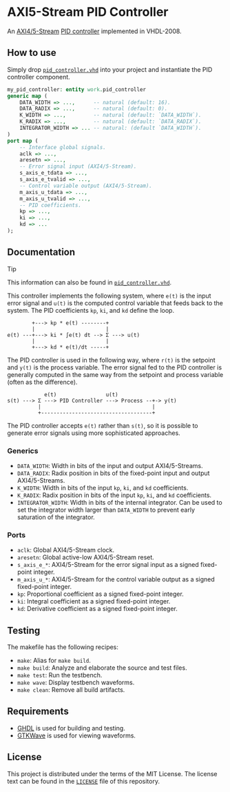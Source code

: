 # AXI5-Stream PID Controller

An [AXI4/5-Stream][axi5] [PID controller][pid] implemented in VHDL-2008.

## How to use

Simply drop [`pid_controller.vhd`](./pid_controller.vhd) into your project and instantiate the PID
controller component.

```vhdl
my_pid_controller: entity work.pid_controller
generic map (
    DATA_WIDTH => ...,      -- natural (default: 16).
    DATA_RADIX => ...,      -- natural (default: 0).
    K_WIDTH => ...,         -- natural (default: `DATA_WIDTH`).
    K_RADIX => ...,         -- natural (default: `DATA_RADIX`).
    INTEGRATOR_WIDTH => ... -- natural: (default `DATA_WIDTH`).
)
port map (
    -- Interface global signals.
    aclk => ...,
    aresetn => ...,
    -- Error signal input (AXI4/5-Stream).
    s_axis_e_tdata => ...,
    s_axis_e_tvalid => ...,
    -- Control variable output (AXI4/5-Stream).
    m_axis_u_tdata => ...,
    m_axis_u_tvalid => ...,
    -- PID coefficients.
    kp => ...,
    ki => ...,
    kd => ...
);
```

## Documentation

> [!TIP]
> This information can also be found in [`pid_controller.vhd`](./pid_controller.vhd).

This controller implements the following system, where `e(t)` is the input error signal and
`u(t)` is the computed control variable that feeds back to the system. The PID coefficients
`kp`, `ki`, and `kd` define the loop.

```
        +---> kp * e(t) --------+
        |                       |
e(t) ---+---> ki * ∫e(t) dt --> Σ ---> u(t)
        |                       |
        +---> kd * e(t)/dt -----+
```

The PID controller is used in the following way, where `r(t)` is the setpoint and `y(t)` is
the process variable. The error signal fed to the PID controller is generally computed in the
same way from the setpoint and process variable (often as the difference).

 ```
             e(t)                u(t)
 s(t) ---> Σ ---> PID Controller ---> Process --+-> y(t)
           |                                    |
           +------------------------------------+
 ```

The PID controller accepts `e(t)` rather than `s(t)`, so it is possible to generate error
signals using more sophisticated approaches.

### Generics

- `DATA_WIDTH`: Width in bits of the input and output AXI4/5-Streams.
- `DATA_RADIX`: Radix position in bits of the fixed-point input and output AXI4/5-Streams.
- `K_WIDTH`: Width in bits of the input `kp`, `ki`, and `kd` coefficients.
- `K_RADIX`: Radix position in bits of the input `kp`, `ki`, and `kd` coefficients.
- `INTEGRATOR_WIDTH`: Width in bits of the internal integrator. Can be used to set the
  integrator width larger than `DATA_WIDTH` to prevent early saturation of the integrator.

### Ports

- `aclk`: Global AXI4/5-Stream clock.
- `aresetn`: Global active-low AXI4/5-Stream reset.
- `s_axis_e_*`: AXI4/5-Stream for the error signal input as a signed fixed-point integer.
- `m_axis_u_*`: AXI4/5-Stream for the control variable output as a signed fixed-point integer.
- `kp`: Proportional coefficient as a signed fixed-point integer.
- `ki`: Integral coefficient as a signed fixed-point integer.
- `kd`: Derivative coefficient as a signed fixed-point integer.

## Testing

The makefile has the following recipes:

- `make`: Alias for `make build`.
- `make build`: Analyze and elaborate the source and test files.
- `make test`: Run the testbench.
- `make wave`: Display testbench waveforms.
- `make clean`: Remove all build artifacts.

## Requirements

- [GHDL][ghdl] is used for building and testing.
- [GTKWave][gtkwave] is used for viewing waveforms.

## License

This project is distributed under the terms of the MIT License. The license text can be found in
the [`LICENSE`](./LICENSE) file of this repository.

[axi5]: https://developer.arm.com/documentation/ihi0022/latest
[ghdl]: https://ghdl.github.io/ghdl/
[gtkwave]: https://gtkwave.sourceforge.net/
[pid]: https://en.wikipedia.org/wiki/Proportional%E2%80%93integral%E2%80%93derivative_controller
